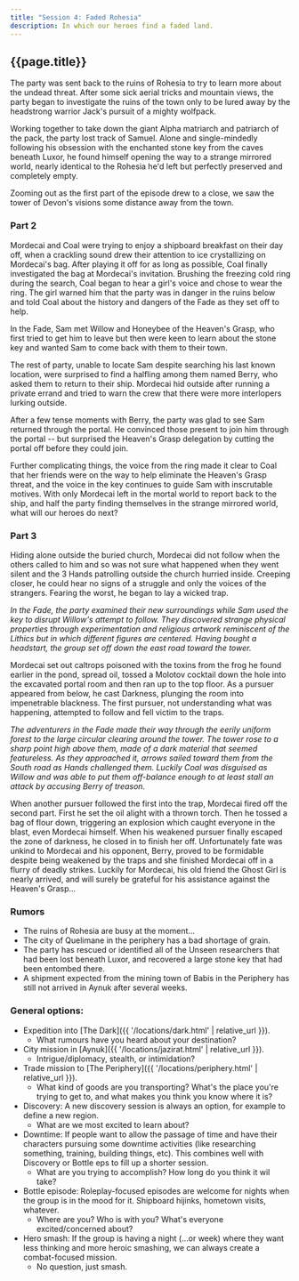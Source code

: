 ```yaml
---
title: "Session 4: Faded Rohesia"
description: In which our heroes find a faded land.
---
```


## {{page.title}}

The party was sent back to the ruins of Rohesia to try to learn more about the undead threat. After some sick aerial tricks and mountain views, the party began to investigate the ruins of the town only to be lured away by the headstrong warrior Jack's pursuit of a mighty wolfpack.

Working together to take down the giant Alpha matriarch and patriarch of the pack, the party lost track of Samuel. Alone and single-mindedly following his obsession with the enchanted stone key from the caves beneath Luxor, he found himself opening the way to a strange mirrored world, nearly identical to the Rohesia he'd left but perfectly preserved and completely empty.

Zooming out as the first part of the episode drew to a close, we saw the tower of Devon's visions some distance away from the town.

### Part 2

Mordecai and Coal were trying to enjoy a shipboard breakfast on their day off, when a crackling sound drew their attention to ice crystallizing on Mordecai's bag. After playing it off for as long as possible, Coal finally investigated the bag at Mordecai's invitation. Brushing the freezing cold ring during the search, Coal began to hear a girl's voice and chose to wear the ring. The girl warned him that the party was in danger in the ruins below and told Coal about the history and dangers of the Fade as they set off to help.

In the Fade, Sam met Willow and Honeybee of the Heaven's Grasp, who first tried to get him to leave but then were keen to learn about the stone key and wanted Sam to come back with them to their town.

The rest of party, unable to locate Sam despite searching his last known location, were surprised to find a halfling among them named Berry, who asked them to return to their ship. Mordecai hid outside after running a private errand and tried to warn the crew that there were more interlopers lurking outside. 

After a few tense moments with Berry, the party was glad to see Sam returned through the portal. He convinced those present to join him through the portal -- but surprised the Heaven's Grasp delegation by cutting the portal off before they could join.

Further complicating things, the voice from the ring made it clear to Coal that her friends were on the way to help eliminate the Heaven's Grasp threat, and the voice in the key continues to guide Sam with inscrutable motives. With only Mordecai left in the mortal world to report back to the ship, and half the party finding themselves in the strange mirrored world, what will our heroes do next?

### Part 3

Hiding alone outside the buried church, Mordecai did not follow when the others called to him and so was not sure what happened when they went silent and the 3 Hands patrolling outside the church hurried inside. Creeping closer, he could hear no signs of a struggle and only the voices of the strangers. Fearing the worst, he began to lay a wicked trap.

_In the Fade, the party examined their new surroundings while Sam used the key to disrupt Willow's attempt to follow. They discovered strange physical properties through experimentation and religious artwork reminiscent of the Lithics but in which different figures are centered. Having bought a headstart, the group set off down the east road toward the tower._

Mordecai set out caltrops poisoned with the toxins from the frog he found earlier in the pond, spread oil, tossed a Molotov cocktail down the hole into the excavated portal room and then ran up to the top floor. As a pursuer appeared from below, he cast Darkness, plunging the room into impenetrable blackness. The first pursuer, not understanding what was happening, attempted to follow and fell victim to the traps.

_The adventurers in the Fade made their way through the eerily uniform forest to the large circular clearing around the tower. The tower rose to a sharp point high above them, made of a dark material that seemed featureless. As they approached it, arrows sailed toward them from the South road as Hands challenged them. Luckily Coal was disguised as Willow and was able to put them off-balance enough to at least stall an attack by accusing Berry of treason._

When another pursuer followed the first into the trap, Mordecai fired off the second part. First he set the oil alight with a thrown torch. Then he tossed a bag of flour down, triggering an explosion which caught everyone in the blast, even Mordecai himself. When his weakened pursuer finally escaped the zone of darkness, he closed in to finish her off. Unfortunately fate was unkind to Mordecai and his opponent, Berry, proved to be formidable despite being weakened by the traps and she finished Mordecai off in a flurry of deadly strikes. Luckily for Mordecai, his old friend the Ghost Girl is nearly arrived, and will surely be grateful for his assistance against the Heaven's Grasp... 

### Rumors
* The ruins of Rohesia are busy at the moment...
* The city of Quelimane in the periphery has a bad shortage of grain.
* The party has rescued or identified all of the Unseen researchers that had been lost beneath Luxor, and recovered a large stone key that had been entombed there.
* A shipment expected from the mining town of Babis in the Periphery has still not arrived in Aynuk after several weeks.

### General options:
* Expedition into [The Dark]({{ '/locations/dark.html' | relative_url }}).
  * What rumours have you heard about your destination?
* City mission in [Aynuk]({{ '/locations/jazirat.html' | relative_url }}).
  * Intrigue/diplomacy, stealth, or intimidation?
* Trade mission to [The Periphery]({{ '/locations/periphery.html' | relative_url }}).
  * What kind of goods are you transporting? What's the place you're trying to get to, and what makes you think you know where it is?
* Discovery: A new discovery session is always an option, for example to define a new region.
  * What are we most excited to learn about?
* Downtime: If people want to allow the passage of time and have their characters pursuing some downtime activities (like researching something, training, building things, etc). This combines well with Discovery or Bottle eps to fill up a shorter session.
  * What are you trying to accomplish? How long do you think it wil take?
* Bottle episode: Roleplay-focused episodes are welcome for nights when the group is in the mood for it. Shipboard hijinks, hometown visits, whatever.
  * Where are you? Who is with you? What's everyone excited/concerned about?
* Hero smash: If the group is having a night (...or week) where they want less thinking and more heroic smashing, we can always create a combat-focused mission.
  * No question, just smash.
